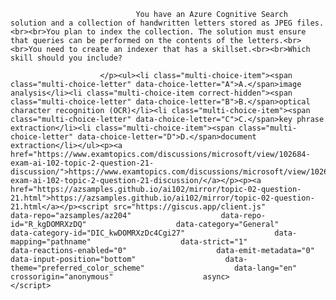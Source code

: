 <p class="card-text">
							
								You have an Azure Cognitive Search solution and a collection of handwritten letters stored as JPEG files.<br><br>You plan to index the collection. The solution must ensure that queries can be performed on the contents of the letters.<br><br>You need to create an indexer that has a skillset.<br><br>Which skill should you include?
							
						</p><ul><li class="multi-choice-item"><span class="multi-choice-letter" data-choice-letter="A">A.</span>image analysis</li><li class="multi-choice-item correct-hidden"><span class="multi-choice-letter" data-choice-letter="B">B.</span>optical character recognition (OCR)</li><li class="multi-choice-item"><span class="multi-choice-letter" data-choice-letter="C">C.</span>key phrase extraction</li><li class="multi-choice-item"><span class="multi-choice-letter" data-choice-letter="D">D.</span>document extraction</li></ul><p><a href="https://www.examtopics.com/discussions/microsoft/view/102684-exam-ai-102-topic-2-question-21-discussion/">https://www.examtopics.com/discussions/microsoft/view/102684-exam-ai-102-topic-2-question-21-discussion/</a></p><p><a href="https://azsamples.github.io/ai102/mirror/topic-02-question-21.html">https://azsamples.github.io/ai102/mirror/topic-02-question-21.html</a></p><script src="https://giscus.app/client.js"                    data-repo="azsamples/az204"                    data-repo-id="R_kgDOMRXzDQ"                    data-category="General"                    data-category-id="DIC_kwDOMRXzDc4Cgi27"                    data-mapping="pathname"                    data-strict="1"                    data-reactions-enabled="0"                    data-emit-metadata="0"                    data-input-position="bottom"                    data-theme="preferred_color_scheme"                    data-lang="en"                    crossorigin="anonymous"                    async>                    </script>